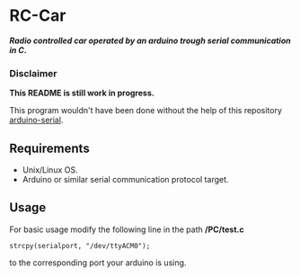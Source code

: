 # RC-Car

**_Radio controlled car operated by an arduino trough serial communication in C._**

### Disclaimer
**This README is still work in progress.**

This program wouldn't have been done without the help of this repository [arduino-serial](https://github.com/todbot/arduino-serial).

## Requirements
* Unix/Linux OS.
* Arduino or similar serial communication protocol target.

## Usage
For basic usage modify the following line in the path **/PC/test.c**

```
strcpy(serialport, "/dev/ttyACM0"); 
```
to the corresponding port your arduino is using.
